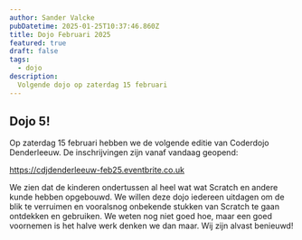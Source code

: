 ```yaml
---
author: Sander Valcke
pubDatetime: 2025-01-25T10:37:46.860Z
title: Dojo Februari 2025
featured: true
draft: false
tags:
  - dojo
description:
  Volgende dojo op zaterdag 15 februari
---
```


## Dojo 5!

Op zaterdag 15 februari hebben we de volgende editie van Coderdojo Denderleeuw. De inschrijvingen zijn vanaf vandaag geopend:


https://cdjdenderleeuw-feb25.eventbrite.co.uk


We zien dat de kinderen ondertussen al heel wat wat Scratch en andere kunde hebben opgebouwd. We willen deze dojo iedereen uitdagen om de blik te verruimen en vooralsnog onbekende stukken van Scratch te gaan ontdekken en gebruiken. We weten nog niet goed hoe, maar een goed voornemen is het halve werk denken we dan maar. Wij zijn alvast benieuwd!